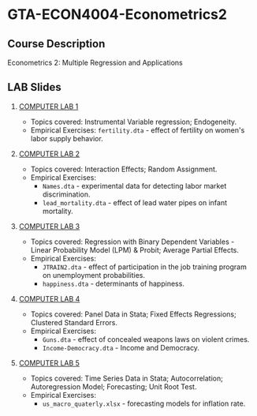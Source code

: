 # GTA-ECON4004-Econometrics2

## Course Description

Econometrics 2: Multiple Regression and Applications

## LAB Slides

1. [COMPUTER LAB 1](https://nbviewer.org/github/duongtrinhss/GTA-ECON4004-Econometrics2/blob/main/COMPUTER%20LAB%201/ECON4004-Lab1-slides.pdf)
   + Topics covered: Instrumental Variable regression; Endogeneity.
   + Empirical Exercises: `fertility.dta` -  effect of fertility on women's labor supply behavior.

2. [COMPUTER LAB 2](https://nbviewer.org/github/duongtrinhss/GTA-ECON4004-Econometrics2/blob/main/COMPUTER%20LAB%202/ECON4004-Lab2-slides.pdf)
   + Topics covered: Interaction Effects; Random Assignment.
   + Empirical Exercises:
     + `Names.dta` -  experimental data for detecting labor market discrimination.
     + `lead_mortality.dta` - effect of lead water pipes on infant mortality.
     
3. [COMPUTER LAB 3](https://nbviewer.org/github/duongtrinhss/GTA-ECON4004-Econometrics2/blob/main/COMPUTER%20LAB%203/ECON4004-Lab3-slides.pdf)
   + Topics covered: Regression with Binary Dependent Variables - Linear Probability Model (LPM) & Probit; Average Partial Effects.
   + Empirical Exercises:
     + `JTRAIN2.dta` -  effect of participation in the job training program on unemployment probabilities.
     + `happiness.dta` - determinants of happiness.

4. [COMPUTER LAB 4](https://nbviewer.org/github/duongtrinhss/GTA-ECON4004-Econometrics2/blob/main/COMPUTER%20LAB%204/ECON4004-Lab4-slides.pdf)
   + Topics covered: Panel Data in Stata; Fixed Effects Regressions; Clustered Standard Errors.
   + Empirical Exercises:
     + `Guns.dta` - effect of concealed weapons laws on violent crimes.
     + `Income-Democracy.dta` - Income and Democracy.

5. [COMPUTER LAB 5](https://nbviewer.org/github/duongtrinhss/GTA-ECON4004-Econometrics2/blob/main/COMPUTER%20LAB%205/ECON4004-Lab5-slides.pdf)
   + Topics covered: Time Series Data in Stata; Autocorrelation; Autoregression Model; Forecasting; Unit Root Test.
   + Empirical Exercises:
     + `us_macro_quaterly.xlsx` - forecasting models for inflation rate.

